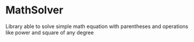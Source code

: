 # MathSolver
Library able to solve simple math equation with parentheses and operations like power and square  of any degree

